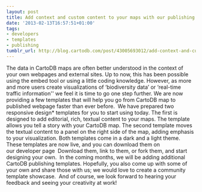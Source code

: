 ```yaml
---
layout: post
title: Add context and custom content to your maps with our publishing templates
date: '2013-02-13T16:57:51+01:00'
tags:
- developers
- templates
- publishing
tumblr_url: http://blog.cartodb.com/post/43005693012/add-context-and-custom-content-to-your-maps-with-our
---
```


The data in CartoDB maps are often better understood in the context of your own webpages and external sites. Up to now, this has been possible using the embed tool or using a little coding knowledge. However, as more and more users create visualizations of ‘biodiversity data’ or ‘real-time traffic information'' we feel it is time to go one step further. We are now providing a few templates that will help you go from CartoDB map to published webpage faster than ever before. 
We have prepared two responsive design* templates for you to start using today. The first is designed to add editorial, rich, textual content to your maps. The template allows you tell a story with your CartoDB map. The second template moves the textual content to a panel on the right side of the map, adding emphasis to your visualization. Both templates come in a dark and a light theme.
These templates are now live, and you can download them on our developer page  Download them, link to them, or fork them, and start designing your own. 
In the coming months, we will be adding additional CartoDB publishing templates. Hopefully, you also come up with some of your own and share those with us; we would love to create a community template showcase. 
And of course, we look forward to hearing your feedback and seeing your creativity at work!
